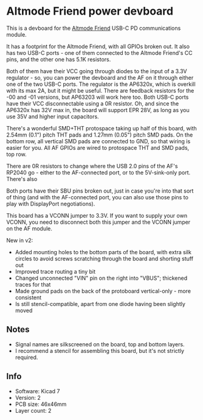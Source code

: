 # Altmode Friend power devboard

This is a devboard for the [Altmode Friend](https://github.com/CRImier/MyKiCad/tree/master/Peripherals/altmode_friend) USB-C
PD communications module.

It has a footprint for the Altmode Friend, with all GPIOs broken out.
It also has two USB-C ports - one of them connected to the Altmode Friend's CC pins,
and the other one has 5.1K resistors.

Both of them have their VCC going through diodes to the input of a 3.3V regulator -
so, you can power the devboard and the AF on it through either one of the two USB-C ports.
The regulator is the AP6320x, which is overkill with its max 2A, but it might be useful.
There are feedback resistors for the -00 and -01 versions, but AP63203 will work here too.
Both USB-C ports have their VCC disconnectable using a 0R resistor. Oh, and since the AP6320x
has 32V max in, the board will support EPR 28V, as long as you use 35V and higher input capacitors.

There's a wonderful SMD+THT protospace taking up half of this board, with 2.54mm (0.1") pitch THT pads
and 1.27mm (0.05") pitch SMD pads. On the bottom row, all vertical SMD pads are connected to GND,
so that wiring is easier for you. All AF GPIOs are wired to protospace THT and SMD pads, top row.

There are 0R resistors to change where the USB 2.0 pins of the AF's RP2040 go - 
either to the AF-connected port, or to the 5V-sink-only port. There's also 

Both ports have their SBU pins broken out, just in case you're into that sort of thing
(and with the AF-connected port, you can also use those pins to play with DisplayPort negotiations).

This board has a VCONN jumper to 3.3V. If you want to supply your own VCONN, you need to disconnect
both this jumper and the VCONN jumper on the AF module.

New in v2:

- Added mounting holes to the bottom parts of the board, with extra silk circles to avoid screws scratching through the board and shorting stuff out
- Improved trace routing a tiny bit
- Changed unconnected "VIN" pin on the right into "VBUS"; thickened traces for that
- Made ground pads on the back of the protoboard vertical-only - more consistent
- Is still stencil-compatible, apart from one diode having been slightly moved

## Notes

- Signal names are silkscreened on the board, top and bottom layers.
- I recommend a stencil for assembling this board, but it's not strictly required.

## Info

- Software: Kicad 7
- Version: 2
- PCB size: 46x46mm
- Layer count: 2
